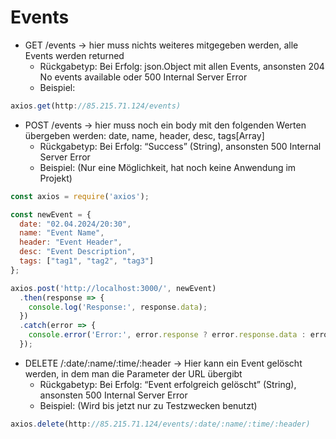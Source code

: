 # Events

* GET /events → hier muss nichts weiteres mitgegeben werden, alle Events werden returned
  * Rückgabetyp: Bei Erfolg: json.Object mit allen Events, ansonsten 204 No events available oder 500 Internal Server Error
  * Beispiel:

```javascript
axios.get(http://85.215.71.124/events)
```

* POST /events → hier muss noch ein body mit den folgenden Werten übergeben werden: date, name, header, desc, tags\[Array]
  * Rückgabetyp: Bei Erfolg: “Success” (String), ansonsten 500 Internal Server Error
  * Beispiel: (Nur eine Möglichkeit, hat noch keine Anwendung im Projekt)

```javascript
const axios = require('axios');

const newEvent = {
  date: "02.04.2024/20:30",
  name: "Event Name",
  header: "Event Header",
  desc: "Event Description",
  tags: ["tag1", "tag2", "tag3"]
};

axios.post('http://localhost:3000/', newEvent)
  .then(response => {
    console.log('Response:', response.data);
  })
  .catch(error => {
    console.error('Error:', error.response ? error.response.data : error.message);
  });
```

* DELETE /:date/:name/:time/:header → Hier kann ein Event gelöscht werden, in dem man die Parameter der URL übergibt
  * Rückgabetyp: Bei Erfolg: “Event erfolgreich gelöscht” (String), ansonsten 500 Internal Server Error
  * Beispiel: (Wird bis jetzt nur zu Testzwecken benutzt)

```javascript
axios.delete(http://85.215.71.124/events/:date/:name/:time/:header)
```
